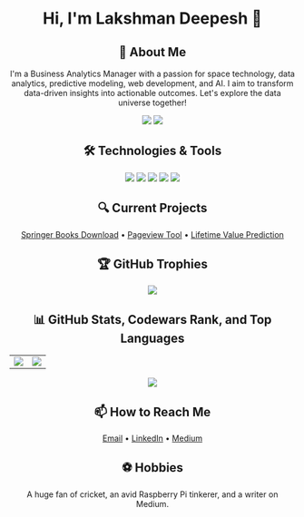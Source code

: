 <h1 align="center">Hi, I'm Lakshman Deepesh 👋</h1>

<!--<p align="center">
  <img src="https://user-images.githubusercontent.com/yourimage.jpg" width="300" height="300">
</p>-->

<h2 align="center">🚀 About Me</h2>

<p align="center">
  I'm a Business Analytics Manager with a passion for space technology, data analytics, predictive modeling, web development, and AI. I aim to transform data-driven insights into actionable outcomes. Let's explore the data universe together!
</p>

<p align="center">
  <a href="https://linkedin.com/in/lakshmanadeepesh"><img src="https://img.shields.io/badge/LinkedIn-blue?style=flat&logo=linkedin"></a>
  <a href="https://medium.com/@pldeepesh"><img src="https://img.shields.io/badge/Medium-black?style=flat&logo=medium"></a>
</p>

<h2 align="center">🛠️ Technologies & Tools</h2>

<p align="center">
  <img src="https://img.shields.io/badge/OS-Linux-informational?style=flat&logo=linux&logoColor=white&color=2bbc8a">
  <img src="https://img.shields.io/badge/Code-Python-informational?style=flat&logo=python&logoColor=white&color=2bbc8a">
  <img src="https://img.shields.io/badge/Tools-AWS-informational?style=flat&logo=amazon-aws&logoColor=white&color=2bbc8a">
  <img src="https://img.shields.io/badge/Database-MySQL%20|%20Redshift-informational?style=flat&logo=mysql&logoColor=white&color=2bbc8a">
  <img src="https://img.shields.io/badge/Analytics-Tableau-informational?style=flat&logo=tableau&logoColor=white&color=2bbc8a">
</p>

<h2 align="center">🔍 Current Projects</h2>

<p align="center">
  <a href="https://github.com/pldeepesh/springer_books_downlad">Springer Books Download</a> •
  <a href="https://github.com/pldeepesh/pageview-Tool/blob/master/page_views_for_specific_KWs.py">Pageview Tool</a> •
  <a href="https://github.com/pldeepesh/ltv">Lifetime Value Prediction</a>
</p>

<h2 align="center">🏆 GitHub Trophies</h2>

<p align="center">
  <img src="https://github-profile-trophy.vercel.app/?username=pldeepesh&column=7&theme=gruvbox"/>
</p>

<h2 align="center">📊 GitHub Stats, Codewars Rank, and Top Languages</h2>

<table align="center">
  <tr>
    <td>
      <img src="https://github-readme-stats.vercel.app/api?username=pldeepesh&show_icons=true&theme=radical">
    </td>
    <td>
      <img src="https://github-readme-stats.vercel.app/api/top-langs/?username=pldeepesh&layout=compact&theme=radical">
    </td>
  </tr>
</table>
<p align="center">
  <img src="https://www.codewars.com/users/pldeepesh/badges/large">
</p>

<h2 align="center">📫 How to Reach Me</h2>

<p align="center">
  <a href="mailto:deepesh@example.com">Email</a> •
  <a href="https://www.linkedin.com/in/lakshmanadeepesh/">LinkedIn</a> •
  <a href="https://medium.com/@pldeepesh">Medium</a>
</p>

<h2 align="center">⚽ Hobbies</h2>

<p align="center">
  A huge fan of cricket, an avid Raspberry Pi tinkerer, and a writer on Medium.
</p>
<!--<p align="center">
  <img src="https://user-images.githubusercontent.com/yourhobbyimage.jpg" width="400" height="200">
</p>-->
